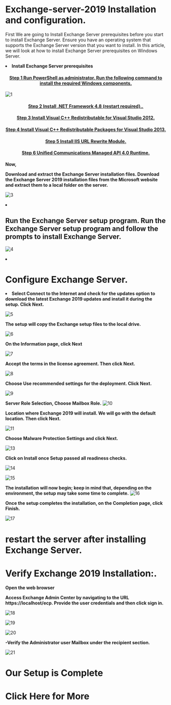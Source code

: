 # Exchange-server-2019 Installation and configuration.

First We are going to Install Exchange Server prerequisites before you start to install Exchange Server. Ensure you have an operating system that supports the Exchange Server version that you want to install. In this article, we will look at how to install Exchange Server prerequisites on Windows Server.

<li><b>Install Exchange Server prerequisites</b></li>

<h4 align="center"> <a href="https://github.com/MrAAGO/Exchange-server-2019/blob/main/powerhell.ps1"> Step 1 Run PowerShell as administrator. Run the following command to install the required Windows components. </a> </h4>

![1](https://user-images.githubusercontent.com/86381942/211729602-1bfe8553-169c-4e06-9dd3-b2331ecc16ce.png)



<h4 align="center"> <a href="https://dotnet.microsoft.com/en-us/download/dotnet-framework">Step 2 Install .NET Framework 4.8 (restart required).. </a> </h4>


<h4 align="center"> <a href="https://www.microsoft.com/en-us/download/details.aspx?id=30679">Step 3 Install Visual C++ Redistributable for Visual Studio 2012.</a> </h4>

<h4 align="center"> <a href="https://support.microsoft.com/en-us/topic/update-for-visual-c-2013-redistributable-package-d8ccd6a5-4e26-c290-517b-8da6cfdf4f10">Step 4 Install Visual C++ Redistributable Packages for Visual Studio 2013.</a> </h4>

<h4 align="center"> <a href="https://www.iis.net/downloads/microsoft/url-rewrite">Step 5 Install IIS URL Rewrite Module. </a> </h4>

<h4 align="center"> <a href="https://www.microsoft.com/en-us/download/details.aspx?id=34992">Step 6 Unified Communications Managed API 4.0 Runtime. </a> </h4>

<b>Now,</b>

<b>Download and extract the Exchange Server installation files. Download the Exchange Server 2019 installation files from the Microsoft website and extract them to a local folder on the server.</b>

![3](https://user-images.githubusercontent.com/86381942/211726954-1876bf83-4bd3-461f-ada7-82ff0d12e769.png)

<li><h2> Run the Exchange Server setup program. Run the Exchange Server setup program and follow the prompts to install Exchange Server.</h2></li>



![4](https://user-images.githubusercontent.com/86381942/211727055-b4be3745-0607-43a6-9644-f47146b2e54f.png)

<li><h1>Configure Exchange Server. </h1></li>

<li><b>Select Connect to the Internet and check for the updates option to download the latest Exchange 2019 updates and install it during the setup. Click Next.</b></li>

![5](https://user-images.githubusercontent.com/86381942/211727733-5548a3f0-96f2-4257-a31f-bc7228b8405f.png)

<b>The setup will copy the Exchange setup files to the local drive.</b>


![6](https://user-images.githubusercontent.com/86381942/211727947-c8aa71e7-0ec3-4a26-b95e-12aee579cde0.png)

<b>On the Information page, click Next </b>


![7](https://user-images.githubusercontent.com/86381942/211728022-9e3d64ff-1065-40a7-aaab-f634252aa9d1.png)

<b>Accept the terms in the license agreement. Then click Next.</b>


![8](https://user-images.githubusercontent.com/86381942/211728184-15b8bebe-61a5-41fd-a287-da609455d6e1.png)

<b>Choose Use recommended settings for the deployment. Click Next.</b>


![9](https://user-images.githubusercontent.com/86381942/211728247-a367401c-28e5-4af0-b90e-d5b143c71007.png)

 <b>Server Role Selection, Choose Mailbox Role.</b>
 ![10](https://user-images.githubusercontent.com/86381942/211728304-730353b3-3923-4885-ad36-9ac9e457d280.png)
 
<b>Location where Exchange 2019 will install. We will go with the default location. Then click Next.</b>

![11](https://user-images.githubusercontent.com/86381942/211728474-44f2393a-e782-4dc5-9724-0efe7ed65259.png)

<b>Choose Malware Protection Settings and click Next.</b>

![13](https://user-images.githubusercontent.com/86381942/211728574-2c93ebd4-18eb-4aaf-8b96-846a8c54c740.png)

<b>Click on Install once Setup passed all readiness checks.</b>

![14](https://user-images.githubusercontent.com/86381942/211728640-e09f376b-7d2d-41a5-9a56-f4a0c0d744e7.png)

![15](https://user-images.githubusercontent.com/86381942/211728695-f2d211d7-b775-4125-886e-50f001534044.png)

<b>The installation will now begin; keep in mind that, depending on the environment, the setup may take some time to complete.</b>
![16](https://user-images.githubusercontent.com/86381942/211728822-61dbbb8c-c5d7-4cf2-aff6-0c85874790b7.png)

<b>Once the setup completes the installation, on the Completion page, click Finish.</b>

![17](https://user-images.githubusercontent.com/86381942/211731413-432ed0d2-97aa-4610-8521-999d21437694.png)

<h1>restart the server after installing Exchange Server.</h1>

<h1>Verify Exchange 2019 Installation:.</h1>

<b>Open the web browser </b>

<b>Access Exchange Admin Center by navigating to the URL https://localhost/ecp. Provide the user credentials and then click sign in.</b>

![18](https://user-images.githubusercontent.com/86381942/211731831-1eba83b7-4fa3-430f-8dd7-74a89d10f205.png)



![19](https://user-images.githubusercontent.com/86381942/211731854-7a930a0e-4791-4ad5-80c2-62cf7946fcd2.png)


![20](https://user-images.githubusercontent.com/86381942/211731887-93c431ac-e434-45b0-9ad5-2e1c2540dc61.png)

<b>-Verify the Administrator user Mailbox under the recipient section.</b>

![21](https://user-images.githubusercontent.com/86381942/211731923-24981d02-dbda-4d5d-b2fb-70fb7b319cc2.png)


<h1>Our Setup is Complete <h1>
 
 Click Here for More









